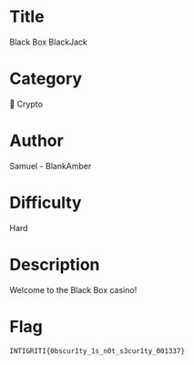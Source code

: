 # Title

Black Box BlackJack

# Category

🔐 Crypto

# Author

Samuel - BlankAmber

# Difficulty

Hard

# Description

Welcome to the Black Box casino!

# Flag

`INTIGRITI{0bscur1ty_1s_n0t_s3cur1ty_001337}`
